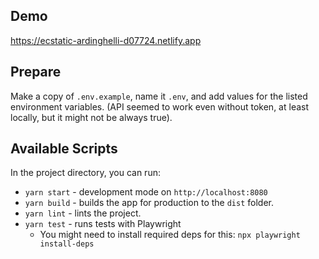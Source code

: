 ## Demo
https://ecstatic-ardinghelli-d07724.netlify.app

## Prepare

Make a copy of `.env.example`, name it `.env`, and add values for the listed environment variables. (API seemed to work even without token, at least locally, but it might not be always true).

## Available Scripts

In the project directory, you can run:

-   `yarn start` - development mode on `http://localhost:8080`
-   `yarn build` - builds the app for production to the `dist` folder.
-   `yarn lint` - lints the project.
-   `yarn test` - runs tests with Playwright
    -   You might need to install required deps for this: `npx playwright install-deps`
